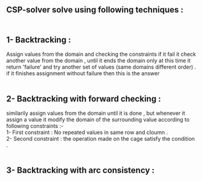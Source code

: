 ## CSP-solver solve using following techniques : <br> <br>
## 1- Backtracking : <br>
Assign values from the domain and checking the constraints if it fail it check another value from the domain , until it ends the domain  only at this time it return 'failure' and try another set of values (same domains different order) . <br>
if it finishes assignment without failure then this is the answer <br> <br>
## 2- Backtracking with forward checking  : <br>
similarily assign values from the domain until it is done , but whenever it assign a value it modify the domain of the surrounding value according to following constraints :- <br>
1- First constraint : No repeated values in same row and cloumn . <br>
2- Second constraint : the operation made on the cage satisfy the condition . <br> <br>

## 3- Backtracking with arc consistency  : <br>
